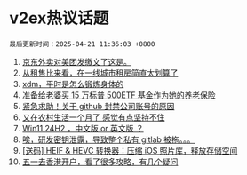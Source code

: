 # v2ex热议话题

`最后更新时间：2025-04-21 11:36:03 +0800`

1. [京东外卖对美团发缴文了这是。](https://www.v2ex.com/t/1126890)
1. [从租售比来看，在一线城市租房简直太划算了](https://www.v2ex.com/t/1126877)
1. [xdm，平时是怎么锻炼身体的](https://www.v2ex.com/t/1126889)
1. [准备给老婆买 15 万标普 500ETF 基金作为她的养老保险](https://www.v2ex.com/t/1126844)
1. [紧急求助！关于 github 封禁公司账号的原因](https://www.v2ex.com/t/1126798)
1. [又在农村生活一个月了 感觉有点坚持不住](https://www.v2ex.com/t/1126855)
1. [Win11 24H2 ，中文版 or 英文版 ？](https://www.v2ex.com/t/1126809)
1. [唉，研发密钥泄露，导致整个私有 gitlab 被拖。。。](https://www.v2ex.com/t/1126773)
1. [[送码] HEIF & HEVC 转换器：压缩 iOS 照片库，释放存储空间](https://www.v2ex.com/t/1126783)
1. [五一去香港开户，看了很多攻略，有几个疑问](https://www.v2ex.com/t/1126776)


